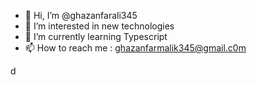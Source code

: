 - 👋 Hi, I’m @ghazanfarali345
- 👀 I’m interested in new technologies
- 🌱 I’m currently learning Typescript
- 📫 How to reach me : ghazanfarmalik345@gmail.c0m

d<!---
ghazanfarali345/ghazanfarali345 is a ✨ special ✨ repository because its `README.md` (this file) appears on your GitHub profile.
You can click the Preview link to take a look at your changes.
--->
